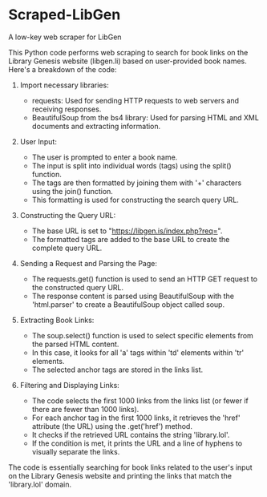 # Scraped-LibGen
A low-key web scraper for LibGen

This Python code performs web scraping to search for book links on the Library Genesis website (libgen.li) based on user-provided book names. Here's a breakdown of the code:

1. Import necessary libraries:
   - requests: Used for sending HTTP requests to web servers and receiving responses.
   - BeautifulSoup from the bs4 library: Used for parsing HTML and XML documents and extracting information.

2. User Input:
   - The user is prompted to enter a book name.
   - The input is split into individual words (tags) using the split() function.
   - The tags are then formatted by joining them with '+' characters using the join() function.
   - This formatting is used for constructing the search query URL.
     
3. Constructing the Query URL:
   - The base URL is set to "https://libgen.is/index.php?req=".
   - The formatted tags are added to the base URL to create the complete query URL.
     
4. Sending a Request and Parsing the Page:
   - The requests.get() function is used to send an HTTP GET request to the constructed query URL.
   - The response content is parsed using BeautifulSoup with the 'html.parser' to create a BeautifulSoup object called soup.
   
5. Extracting Book Links:
   - The soup.select() function is used to select specific elements from the parsed HTML content.
   - In this case, it looks for all 'a' tags within 'td' elements within 'tr' elements.
   - The selected anchor tags are stored in the links list.
     
6. Filtering and Displaying Links:
   - The code selects the first 1000 links from the links list (or fewer if there are fewer than 1000 links).
   - For each anchor tag in the first 1000 links, it retrieves the 'href' attribute (the URL) using the .get('href') method.
   - It checks if the retrieved URL contains the string 'library.lol'.
   - If the condition is met, it prints the URL and a line of hyphens to visually separate the links.
     
The code is essentially searching for book links related to the user's input on the Library Genesis website and printing the links that match the 'library.lol' domain.
